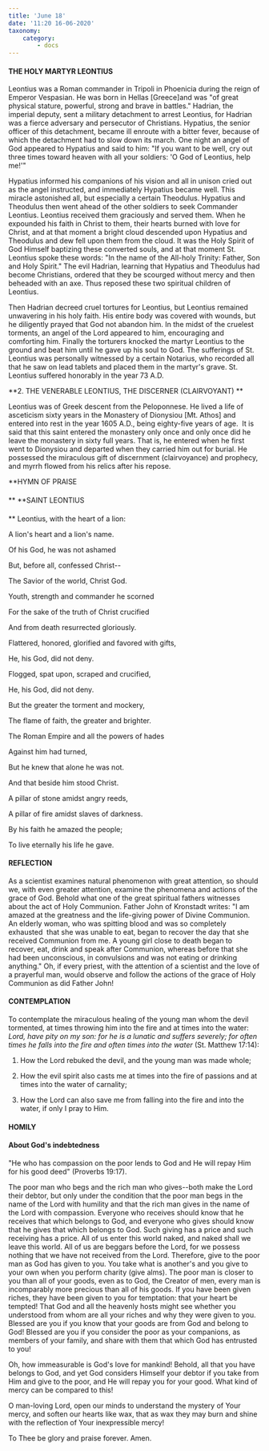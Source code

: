 ```yaml
---
title: 'June 18'
date: '11:20 16-06-2020'
taxonomy:
    category:
        - docs
---
```


#### THE HOLY MARTYR LEONTIUS

Leontius was a Roman commander in Tripoli in Phoenicia during the reign of Emperor Vespasian. He was born in Hellas [Greece]and was "of great physical stature, powerful, strong and brave in battles." Hadrian, the imperial deputy, sent a military detachment to arrest Leontius, for Hadrian was a fierce adversary and persecutor of Christians. Hypatius, the senior officer of this detachment, became ill enroute with a bitter fever, because of which the detachment had to slow down its march. One night an angel of God appeared to Hypatius and said to him: "If you want to be well, cry out three times toward heaven with all your soldiers: 'O God of Leontius, help me!'"

Hypatius informed his companions of his vision and all in unison cried out as the angel instructed, and immediately Hypatius became well. This miracle astonished all, but especially a certain Theodulus. Hypatius and Theodulus then went ahead of the other soldiers to seek Commander Leontius. Leontius received them graciously and served them. When he expounded his faith in Christ to them, their hearts burned with love for Christ, and at that moment a bright cloud descended upon Hypatius and Theodulus and dew fell upon them from the cloud. It was the Holy Spirit of God Himself baptizing these converted souls, and at that moment St. Leontius spoke these words: "In the name of the All-holy Trinity: Father, Son and Holy Spirit." The evil Hadrian, learning that Hypatius and Theodulus had become Christians, ordered that they be scourged without mercy and then beheaded with an axe. Thus reposed these two spiritual children of Leontius.

Then Hadrian decreed cruel tortures for Leontius, but Leontius remained unwavering in his holy faith. His entire body was covered with wounds, but he diligently prayed that God not abandon him. In the midst of the cruelest torments, an angel of the Lord appeared to him, encouraging and comforting him. Finally the torturers knocked the martyr Leontius to the ground and beat him until he gave up his soul to God. The sufferings of St. Leontius was personally witnessed by a certain Notarius, who recorded all that he saw on lead tablets and placed them in the martyr's grave. St. Leontius suffered honorably in the year 73 A.D.

**2. THE VENERABLE LEONTIUS, THE DISCERNER (CLAIRVOYANT)
**

Leontius was of Greek descent from the Peloponnese. He lived a life of asceticism sixty years in the Monastery of Dionysiou [Mt. Athos] and entered into rest in the year 1605 A.D., being eighty-five years of age.  It is said that this saint entered the monastery only once and only once did he leave the monastery in sixty full years. That is, he entered when he first went to Dionysiou and departed when they carried him out for burial. He possessed the miraculous gift of discernment (clairvoyance) and prophecy, and myrrh flowed from his relics after his repose.


**HYMN OF PRAISE
####  
**
**SAINT LEONTIUS
####  
**
Leontius, with the heart of a lion:
 

A lion's heart and a lion's name.
 

Of his God, he was not ashamed
 

But, before all, confessed Christ--
 

The Savior of the world, Christ God.
 

Youth, strength and commander he scorned
 

For the sake of the truth of Christ crucified
 

And from death resurrected gloriously.
 

Flattered, honored, glorified and favored with gifts,
 

He, his God, did not deny.
 

Flogged, spat upon, scraped and crucified,
 

He, his God, did not deny.
 

But the greater the torment and mockery,
 

The flame of faith, the greater and brighter.
 

The Roman Empire and all the powers of hades
 

Against him had turned,
 

But he knew that alone he was not.
 

And that beside him stood Christ.
 

A pillar of stone amidst angry reeds,
 

A pillar of fire amidst slaves of darkness.
 

By his faith he amazed the people;
 

To live eternally his life he gave.
 

#### REFLECTION

As a scientist examines natural phenomenon with great attention, so should we, with even greater attention, examine the phenomena and actions of the grace of God. Behold what one of the great spiritual fathers witnesses about the act of Holy Communion. Father John of Kronstadt writes: "I am amazed at the greatness and the life-giving power of Divine Communion. An elderly woman, who was spitting blood and was so completely exhausted  that she was unable to eat, began to recover the day that she received Communion from me. A young girl close to death began to recover, eat, drink and speak after Communion, whereas before that she had been unconscious, in convulsions and was not eating or drinking anything." Oh, if every priest, with the attention of a scientist and the love of a prayerful man, would observe and follow the actions of the grace of Holy Communion as did Father John!


#### CONTEMPLATION


To contemplate the miraculous healing of the young man whom the devil tormented, at times throwing him into the fire and at times into the water: *Lord, have pity on my son: for he is a lunatic and suffers severely; for often times he falls into the fire and often times into the water* (St. Matthew 17:14):

1.  How the Lord rebuked the devil, and the young man was made whole;

1.  How the evil spirit also casts me at times into the fire of passions and at times into the water of carnality; 


1.  How the Lord can also save me from falling into the fire and into the water, if only I pray to Him.


#### HOMILY


#### About God's indebtedness

"He who has compassion on the poor lends to God and He will repay Him for his good deed" (Proverbs 19:17).

The poor man who begs and the rich man who gives--both make the Lord their debtor, but only under the condition that the poor man begs in the name of the Lord with humility and that the rich man gives in the name of the Lord with compassion. Everyone who receives should know that he receives that which belongs to God, and everyone who gives should know that he gives that which belongs to God. Such giving has a price and such receiving has a price. All of us enter this world naked, and naked shall we leave this world. All of us are beggars before the Lord, for we possess nothing that we have not received from the Lord. Therefore, give to the poor man as God has given to you. You take what is another's and you give to your own when you perform charity (give alms). The poor man is closer to you than all of your goods, even as to God, the Creator of men, every man is incomparably more precious than all of his goods. If you have been given riches, they have been given to you for temptation: that your heart be tempted! That God and all the heavenly hosts might see whether you understood from whom are all your riches and why they were given to you. Blessed are you if you know that your goods are from God and belong to God! Blessed are you if you consider the poor as your companions, as members of your family, and share with them that which God has entrusted to you!

Oh, how immeasurable is God's love for mankind! Behold, all that you have belongs to God, and yet God considers Himself your debtor if you take from Him and give to the poor, and He will repay you for your good. What kind of mercy can be compared to this!

O man-loving Lord, open our minds to understand the mystery of Your mercy, and soften our hearts like wax, that as wax they may burn and shine with the reflection of Your inexpressible mercy!

To Thee be glory and praise forever. Amen.
